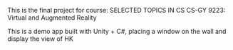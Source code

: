 This is the final project for course: SELECTED TOPICS IN CS CS-GY 9223: Virtual and Augmented Reality

This is a demo app built with Unity + C#, placing a window on the wall and display the view of HK 